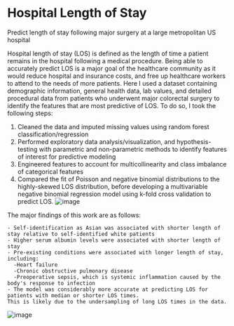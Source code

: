 # Hospital Length of Stay
Predict length of stay following major surgery at a large metropolitan US hospital

Hospital length of stay (LOS) is defined as the length of time a patient remains in the hospital following a medical procedure. Being able to accurately predict LOS is a major goal of the healthcare community as it would reduce hospital and insurance costs, and free up healthcare workers to attend to the needs of more patients. Here I used a dataset containing demographic information, general health data, lab values, and detailed procedural data
from patients who underwent major colorectal surgery to identify the features that are most predictive of LOS. To do so, I took the following steps:

1) Cleaned the data and imputed missing values using random forest classification/regression
2) Performed exploratory data analysis/visualization, and hypothesis-testing with parametric and non-parametric methods
to identify features of interest for predictive modeling
4) Engineered features to account for multicollinearity and class imbalance of categorical features
5) Compared the fit of Poisson and negative binomial distributions to the highly-skewed LOS distribution, before developing
a multivariable negative binomial regression model using k-fold cross validation to predict LOS. 
![image](https://user-images.githubusercontent.com/89553765/195147856-fd2ad3ed-b9e2-4559-901f-54509ff12170.png)

The major findings of this work are as follows:

    - Self-identification as Asian was associated with shorter length of stay relative to self-identified white patients
    - Higher serum albumin levels were associated with shorter length of stay
    - Pre-existing conditions were associated with longer length of stay, including:
      -Heart failure
      -Chronic obstructive pulmonary disease
      -Preoperative sepsis, which is systemic inflammation caused by the body's response to infection
    - The model was considerably more accurate at predicting LOS for patients with median or shorter LOS times. 
    This is likely due to the undersampling of long LOS times in the data.
    
![image](https://user-images.githubusercontent.com/89553765/195147500-a204d597-4ebd-454b-a550-e81bba171ce3.png)




